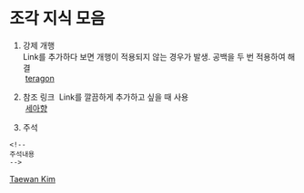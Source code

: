 
# 조각 지식 모음

1) 강제 개행  
  Link를 추가하다 보면 개행이 적용되지 않는 경우가 발생.
  공백을 두 번 적용하여 해결  
  [teragon][1]
  
2) 참조 링크
  Link를 깔끔하게 추가하고 싶을 때 사용  
  [세아향][2]

3) 주석
```
<!--
주석내용
-->
```
  [Taewan Kim][3]

<!--
# 참조 링크
-->
[1]:https://teragoon.wordpress.com/2012/04/04/github%EC%97%90%EC%84%9C-readmemd-%EC%9E%91%EC%84%B1%ED%95%98%EA%B8%B0markdown-%EB%AC%B8%EB%B2%95/ "teragon"
[2]:http://thebetterday.tistory.com/entry/Markdown-Syntax "세아향"
[3]:http://taewan.kim/blog/2016/04/04/markdown/ "Taewan Kim"
